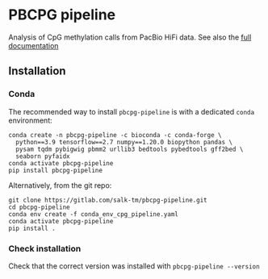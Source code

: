# PBCPG pipeline

Analysis of CpG methylation calls from PacBio HiFi data. See also the [full documentation](https://salk-tm.gitlab.io/pbcpg-pipeline/index.html)

## Installation

### Conda

The recommended way to install `pbcpg-pipeline` is with a dedicated `conda` environment:

```
conda create -n pbcpg-pipeline -c bioconda -c conda-forge \
  python==3.9 tensorflow==2.7 numpy==1.20.0 biopython pandas \
  pysam tqdm pybigwig pbmm2 urllib3 bedtools pybedtools gff2bed \
  seaborn pyfaidx
conda activate pbcpg-pipeline
pip install pbcpg-pipeline
```

Alternatively, from the git repo:

```
git clone https://gitlab.com/salk-tm/pbcpg-pipeline.git
cd pbcpg-pipeline
conda env create -f conda_env_cpg_pipeline.yaml
conda activate pbcpg-pipeline
pip install .
```


### Check installation

Check that the correct version was installed with `pbcpg-pipeline --version`
